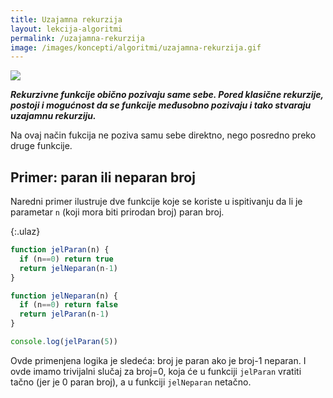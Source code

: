 ```yaml
---
title: Uzajamna rekurzija
layout: lekcija-algoritmi
permalink: /uzajamna-rekurzija
image: /images/koncepti/algoritmi/uzajamna-rekurzija.gif
---
```


![]({{page.image}})

***Rekurzivne funkcije obično pozivaju same sebe. Pored klasične rekurzije, postoji i mogućnost da se funkcije međusobno pozivaju i tako stvaraju uzajamnu rekurziju.***

Na ovaj način fukcija ne poziva samu sebe direktno, nego posredno preko druge funkcije.

## Primer: paran ili neparan broj

Naredni primer ilustruje dve funkcije koje se koriste u ispitivanju da li je parametar `n` (koji mora biti prirodan broj) paran broj.

{:.ulaz}
```js
function jelParan(n) {
  if (n==0) return true
  return jelNeparan(n-1)
}

function jelNeparan(n) {
  if (n==0) return false
  return jelParan(n-1)
}

console.log(jelParan(5))
```

Ovde primenjena logika je sledeća: broj je paran ako je broj-1 neparan. I ovde imamo trivijalni slučaj za broj=0, koja će u funkciji `jelParan` vratiti tačno (jer je 0 paran broj), a u funkciji `jelNeparan` netačno.
